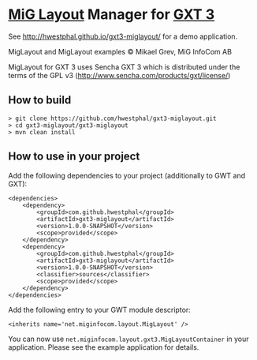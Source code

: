 # [MiG Layout](http://www.miglayout.com/) Manager for [GXT 3](http://www.sencha.com/products/gxt)

See http://hwestphal.github.io/gxt3-miglayout/ for a demo application.

MigLayout and MigLayout examples © Mikael Grev, MiG InfoCom AB

MigLayout for GXT 3 uses Sencha GXT 3 which is distributed under the terms of the GPL v3 (http://www.sencha.com/products/gxt/license/)

## How to build

    > git clone https://github.com/hwestphal/gxt3-miglayout.git
    > cd gxt3-miglayout/gxt3-miglayout
    > mvn clean install
  
## How to use in your project

Add the following dependencies to your project (additionally to GWT and GXT):

    <dependencies>
        <dependency>
            <groupId>com.github.hwestphal</groupId>
            <artifactId>gxt3-miglayout</artifactId>
            <version>1.0.0-SNAPSHOT</version>
            <scope>provided</scope>
        </dependency>
        <dependency>
            <groupId>com.github.hwestphal</groupId>
            <artifactId>gxt3-miglayout</artifactId>
            <version>1.0.0-SNAPSHOT</version>
            <classifier>sources</classifier>
            <scope>provided</scope>
        </dependency>
    </dependencies>

Add the following entry to your GWT module descriptor:

    <inherits name='net.miginfocom.layout.MigLayout' />

You can now use `net.miginfocom.layout.gxt3.MigLayoutContainer` in your application. Please see the example application for details.
